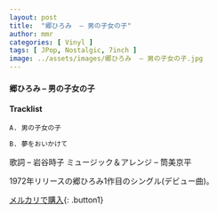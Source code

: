 ```yaml
---
layout: post
title:  "郷ひろみ  – 男の子女の子"
author: mmr
categories: [ Vinyl ]
tags: [ JPop, Nostalgic, 7inch ]
image: ../assets/images/郷ひろみ  – 男の子女の子.jpg
---
```


#### 郷ひろみ  – 男の子女の子

#### Tracklist
```md
A. 男の子女の子

B. 夢をおいかけて 
```

歌詞 – 岩谷時子
ミュージック＆アレンジ – 筒美京平

1972年リリースの郷ひろみ1作目のシングル(デビュー曲)。

[メルカリで購入](https://jp.mercari.com/item/m65536068003){: .button1}

